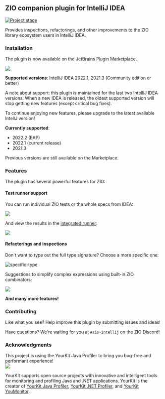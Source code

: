 ## ZIO companion plugin for IntelliJ IDEA

[![Project stage][Stage]][Stage-Page]

Provides inspections, refactorings, and other improvements to the ZIO library ecosystem users in IntelliJ IDEA.

### Installation

The plugin is now available on the [JetBrains Plugin Marketplace](https://plugins.jetbrains.com/plugin/13820-zio-for-intellij).

<img src="https://user-images.githubusercontent.com/601206/79748708-89a48080-8316-11ea-95a3-3542dab04684.png" />

**Supported versions**: IntelliJ IDEA 2022.1, 2021.3 (Community edition or better)

A note about support: this plugin is maintained for the last two IntelliJ IDEA versions. When a new IDEA is released, the oldest supported version will stop getting new features (except critical bug fixes).

To continue enjoying new features, please upgrade to the latest available IntellJ version!

**Currently supported**:
 * 2022.2 (EAP)
 * 2022.1 (current release)
 * 2021.3

Previous versions are still available on the Marketplace.

### Features

The plugin has several powerful features for ZIO:

#### Test runner support

You can run individual ZIO tests or the whole specs from IDEA:

<img src="https://user-images.githubusercontent.com/601206/79748798-af318a00-8316-11ea-818d-5f266aa52ffe.png" />

And view the results in the [integrated runner](https://plugins.jetbrains.com/plugin/13820-zio-for-intellij/zio-test-runner):

<img src="https://user-images.githubusercontent.com/601206/79748960-fb7cca00-8316-11ea-8e4a-e080de4bdf1c.png" />

#### Refactorings and inspections

Don't want to type out the full type signature? Choose a more specific one:

![specific-type](https://user-images.githubusercontent.com/601206/74927065-a0def480-53df-11ea-934a-f74aebaf2c54.gif)

Suggestions to simplify complex expressions using built-in ZIO combinators:

![](https://user-images.githubusercontent.com/601206/74927181-d08dfc80-53df-11ea-922d-15bbe471f736.gif)

**And many more features!**

### Contributing

Like what you see? Help improve this plugin by submitting issues and ideas!

Have questions? We're waiting for you at `#zio-intellij` on the ZIO Discord!

### Acknowledgments

This project is using the YourKit Java Profiler to bring you bug-free and performant experience!  
![](https://www.yourkit.com/images/yklogo.png) 

YourKit supports open source projects with innovative and intelligent tools for monitoring and profiling Java and .NET applications.
YourKit is the creator of [YourKit Java Profiler](https://www.yourkit.com/java/profiler/), [YourKit .NET Profiler](https://www.yourkit.com/.net/profiler/),
and [YourKit YouMonitor](https://www.yourkit.com/youmonitor/).

[Stage]: https://img.shields.io/badge/Project%20Stage-Production%20Ready-brightgreen.svg
[Stage-Page]: https://github.com/zio/zio/wiki/Project-Stages
